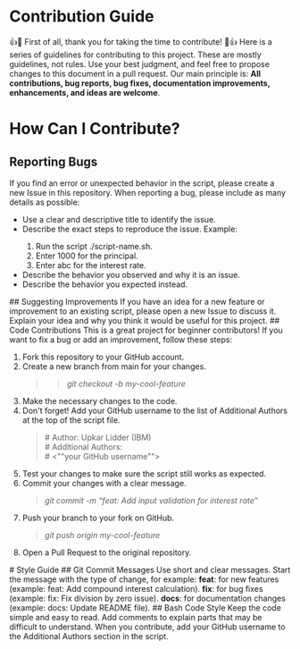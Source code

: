 # Contribution Guide
👍🎉 First of all, thank you for taking the time to contribute! 🎉👍
Here is a series of guidelines for contributing to this project. These are mostly guidelines, not rules. Use your best judgment, and feel free to propose changes to this document in a pull request.
Our main principle is: <b>All contributions, bug reports, bug fixes, documentation improvements, enhancements, and ideas are welcome</b>.
# How Can I Contribute?
## Reporting Bugs
If you find an error or unexpected behavior in the script, please create a new Issue in this repository.
When reporting a bug, please include as many details as possible:
<ul>
  <li>Use a clear and descriptive title to identify the issue.</li>
  <li>Describe the exact steps to reproduce the issue. Example:</li>
  <ol>
    <li>Run the script ./script-name.sh.</li>
    <li>Enter 1000 for the principal.</li>
    <li>Enter abc for the interest rate.</li>
  </ol>
  <li>Describe the behavior you observed and why it is an issue.</li>
  <li>Describe the behavior you expected instead.</li>
</ul>
## Suggesting Improvements
If you have an idea for a new feature or improvement to an existing script, please open a new Issue to discuss it. Explain your idea and why you think it would be useful for this project.
## Code Contributions
This is a great project for beginner contributors! If you want to fix a bug or add an improvement, follow these steps:
<ol>
  <li>Fork this repository to your GitHub account.</li>
  <li>Create a new branch from main for your changes.</li>
  <blockquote>
    <blockquote>
      <i>git checkout -b my-cool-feature</i>
    </blockquote>
  </blockquote>
  <li>Make the necessary changes to the code.</li>
  <li>Don't forget! Add your GitHub username to the list of Additional Authors at the top of the script file.</li>
  <blockquote>
    # Author: Upkar Lidder (IBM)<br>
  # Additional Authors:<br>
  # <""your GitHub username"">
  </blockquote>
  <li>Test your changes to make sure the script still works as expected.</li>
  <li>Commit your changes with a clear message.</li>
    <blockquote>
      <i>git commit -m “feat: Add input validation for interest rate”</i>
    </blockquote>
  <li>Push your branch to your fork on GitHub.</li>
    <blockquote>
      <i>git push origin my-cool-feature</i>
    </blockquote>
  <li>Open a Pull Request to the original repository.</li>
</ol>
# Style Guide
## Git Commit Messages
Use short and clear messages.
Start the message with the type of change, for example:
<b>feat</b>: for new features (example: feat: Add compound interest calculation).
<b>fix</b>: for bug fixes (example: fix: Fix division by zero issue).
<b>docs</b>: for documentation changes (example: docs: Update README file).
## Bash Code Style
Keep the code simple and easy to read.
Add comments to explain parts that may be difficult to understand.
When you contribute, add your GitHub username to the Additional Authors section in the script.

